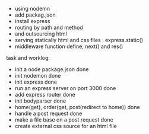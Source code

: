 - using nodemn
- add packag.json
- install express 
- routing by path and method
- and outsourcing html
- serving statically html and css files . express.static()
- middleware function define, next() and res()




task and worklog:
- init a node package.json                              done
- init nodemon                                          done 
- init express                                          done
- run an express server on port 3000                    done
- add express router                                    done
- init bodyparser                                       done
- home(get), order(get, post(redirect to home))         done
- handle a post request                                 done
- make a file base on a post request                    done
- create external css source for an html file           